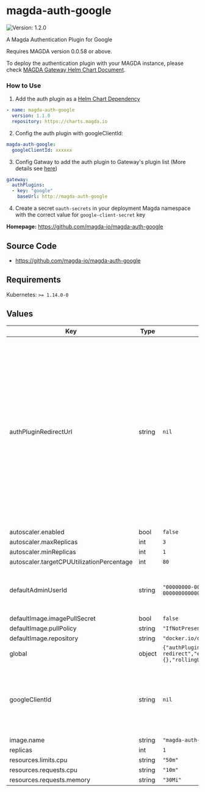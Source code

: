 # magda-auth-google

![Version: 1.2.0](https://img.shields.io/badge/Version-1.2.0-informational?style=flat-square)

A Magda Authentication Plugin for Google

Requires MAGDA version 0.0.58 or above.

To deploy the authentication plugin with your MAGDA instance, please check [MAGDA Gateway Helm Chart Document](https://github.com/magda-io/magda/blob/master/deploy/helm/internal-charts/gateway/README.md).

### How to Use
1. Add the auth plugin as a [Helm Chart Dependency](https://helm.sh/docs/helm/helm_dependency/)
```yaml
- name: magda-auth-google
  version: 1.1.0
  repository: https://charts.magda.io
```

2. Config the auth plugin with googleClientId:
```yaml
magda-auth-google:
  googleClientId: xxxxxx
```

3. Config Gatway to add the auth plugin to Gateway's plugin list (More details see [here](https://github.com/magda-io/magda/blob/master/deploy/helm/internal-charts/gateway/README.md))
```yaml
gateway:
  authPlugins:
  - key: "google"
    baseUrl: http://magda-auth-google
```

4. Create a secret `oauth-secrets` in your deployment Magda namespace with the correct value for `google-client-secret` key

**Homepage:** <https://github.com/magda-io/magda-auth-google>

## Source Code

* <https://github.com/magda-io/magda-auth-google>

## Requirements

Kubernetes: `>= 1.14.0-0`

## Values

| Key | Type | Default | Description |
|-----|------|---------|-------------|
| authPluginRedirectUrl | string | `nil` | the redirection url after the whole authentication process is completed. Authentication Plugins will use this value as default. The following query paramaters can be used to supply the authentication result: <ul> <li>result: (string) Compulsory. Possible value: "success" or "failure". </li> <li>errorMessage: (string) Optional. Text message to provide more information on the error to the user. </li> </ul> This field is for overriding the value set by `global.authPluginRedirectUrl`. Unless you want to have a different value only for this auth plugin, you shouldn't set this value. |
| autoscaler.enabled | bool | `false` | turn on the autoscaler or not |
| autoscaler.maxReplicas | int | `3` |  |
| autoscaler.minReplicas | int | `1` |  |
| autoscaler.targetCPUUtilizationPercentage | int | `80` |  |
| defaultAdminUserId | string | `"00000000-0000-4000-8000-000000000000"` | which system account we used to talk to auth api The value of this field will only be used when `global.defaultAdminUserId` has no value |
| defaultImage.imagePullSecret | bool | `false` |  |
| defaultImage.pullPolicy | string | `"IfNotPresent"` |  |
| defaultImage.repository | string | `"docker.io/data61"` |  |
| global | object | `{"authPluginRedirectUrl":"/sign-in-redirect","externalUrl":"","image":{},"rollingUpdate":{}}` | only for providing appropriate default value for helm lint |
| googleClientId | string | `nil` | Google Client Id. You **must** provide this value to make this plugin work Besides, this id. You also need to provide `googleClientSecret` via secret `oauth-secrets` (key: google-client-secret). You can use [Magda Create Secret Tool](https://www.npmjs.com/package/@magda/create-secrets) to create this secret. |
| image.name | string | `"magda-auth-google"` | default docker image name |
| replicas | int | `1` | no. of initial replicas |
| resources.limits.cpu | string | `"50m"` |  |
| resources.requests.cpu | string | `"10m"` |  |
| resources.requests.memory | string | `"30Mi"` |  |
